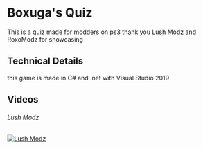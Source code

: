 # Boxuga's Quiz
This is a quiz made for modders on ps3 thank you Lush Modz and RoxoModz for showcasing

## Technical Details
this game is made in C# and .net with Visual Studio 2019

## Videos
###### Lush Modz

[![Lush Modz](https://img.youtube.com/vi/JfLT-X6aG14/0.jpg)](https://www.youtube.com/watch?v=JfLT-X6aG14)
